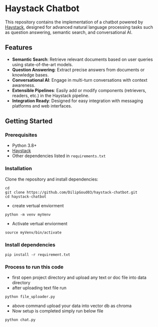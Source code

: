 # Haystack Chatbot

This repository contains the implementation of a chatbot powered by [Haystack](https://haystack.deepset.ai/), designed for advanced natural language processing tasks such as question answering, semantic search, and conversational AI.

## Features

- **Semantic Search**: Retrieve relevant documents based on user queries using state-of-the-art models.
- **Question Answering**: Extract precise answers from documents or knowledge bases.
- **Conversational AI**: Engage in multi-turn conversations with context awareness.
- **Extensible Pipelines**: Easily add or modify components (retrievers, readers, etc.) in the Haystack pipeline.
- **Integration Ready**: Designed for easy integration with messaging platforms and web interfaces.

## Getting Started

### Prerequisites

- Python 3.8+
- [Haystack](https://github.com/deepset-ai/haystack)
- Other dependencies listed in `requirements.txt`

### Installation

Clone the repository and install dependencies:
```
cd
git clone https://github.com/DilipGoud03/haystack-chatbot.git
cd haystack-chatbot
```

- create vertual enviorment
```
python -m venv myVenv
```

- Activate vertual enviorment
```
source myVenv/bin/activate
```

### Install dependencies
```
pip install -r requirement.txt
```

### Process to run this code 

- first open project directory  and upload any text or doc file into data directory
- after uploading text file run
```
python file_uploader.py
```
- above command upload your data into vector db as chroma
- Now setup is completed simply run below file
```
python chat.py
```

